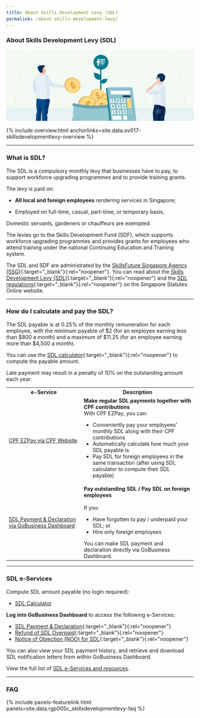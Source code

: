 ```yaml
---
title: About Skills Development Levy (SDL)
permalink: /about-skills-development-levy/
---
```


### About Skills Development Levy (SDL)

![Skills Development Levy](/images/sdlsign.jpg)

{% include overview.html anchorlinks=site.data.ov017-skillsdevelopmentlevy-overview %}

---

<a name="sdl_intro"></a>
### What is SDL?

The SDL is a compulsory monthly levy that businesses have to pay, to support workforce upgrading programmes and to provide training grants.

The levy is paid on:

- **All local and foreign employees** rendering services in Singapore;

- Employed on full-time, casual, part-time, or temporary basis.

Domestic servants, gardeners or chauffeurs are exempted.


The levies go to the Skills Development Fund (SDF), which supports workforce upgrading programmes and provides grants for employees who attend training under the national Continuing Education and Training system.

The SDL and SDF are administrated by the [SkillsFuture Singapore Agency (SSG)](https://www.skillsfuture.gov.sg/){:target="_blank"}{:rel="noopener"}. You can read about the [Skills Development Levy (SDL)](https://sso.agc.gov.sg/Act/SDLA1979){:target="_blank"}{:rel="noopener"} and the [SDL regulations](https://sso.agc.gov.sg/SL/SDLA1979-RG2?DocDate=20161003){:target="_blank"}{:rel="noopener"} on the Singapore Statutes Online website.

---

<a name="calculate-pay-SDL"></a>
### How do I calculate and pay the SDL?

The SDL payable is at 0.25% of the monthly remuneration for each employee, with the minimum payable of $2 (for an employee earning less than $800 a month) and a maximum of $11.25 (for an employee earning more than $4,500 a month).

You can use the [SDL calculator](https://go.gov.sg/sdl-calculator){:target="_blank"}{:rel="noopener"} to compute the payable amount.

Late payment may result in a penalty of 10% on the outstanding amount each year.

<table>
<tr>
    <th style='width: 40%;'> <b>e-Service</b> </th>
    <th style='width: auto;'> <b>Description</b> </th>
</tr>
<tr>
    <td> 
        <a href="https://www.cpf.gov.sg/employer/employer-obligations/skills-development-levy" target="_blank" rel="noopener">CPF EZPay via CPF Website</a>
    </td>
    <td>
        <b>Make regular SDL payments together with CPF contributions</b><br>
        With CPF EZPay, you can:
        <ul>
            <li>Conveniently pay your employees’ monthly SDL along with their CPF contributions</li>
            <li>Automatically calculate how much your SDL payable is</li>
            <li>Pay SDL for foreign employees in the same transaction (after using SDL calculator to compute their SDL payable)</li>
        </ul>
    </td>
</tr>
<tr>
    <td> 
        <a href="https://dashboard.gobusiness.gov.sg/sdl/make-payment" target="_blank" rel="noopener">SDL Payment & Declaration via GoBusiness Dashboard</a>
    </td>
    <td>
        <b>Pay outstanding SDL / Pay SDL on foreign employees</b><br><br>
        If you:
        <ul>
            <li>Have forgotten to pay / underpaid your SDL; or </li>
            <li>Hire only foreign employees</li>
        </ul>
        You can make SDL payment and declaration directly via GoBusiness Dashboard.
    </td>
</tr>
</table>

---

<a name="SDL-e-services"></a>
### SDL e-Services

Compute SDL amount payable (no login required):

- [SDL Calculator](https://go.gov.sg/sdl-calculator)

**Log into GoBusiness Dashboard** to access the following e-Services:
- [SDL Payment & Declaration](https://dashboard.gobusiness.gov.sg/sdl/make-payment){:target="_blank"}{:rel="noopener"}
- [Refund of SDL Overpaid](https://dashboard.gobusiness.gov.sg/sdl/request-refund){:target="_blank"}{:rel="noopener"}
- [Notice of Objection (NOO) for SDL](https://dashboard.gobusiness.gov.sg/sdl/file-notice-of-object){:target="_blank"}{:rel="noopener"}

You can also view your SDL payment history, and retrieve and download SDL notification letters from within GoBusiness Dashboard.

View the full list of [SDL e-Services and resources](/sdl-e-services/).

---

<a name="sdl_faq"></a>
### FAQ

{% include panels-featurelink.html panels=site.data.rgp005c_skillsdevelopmentlevy-faq %}